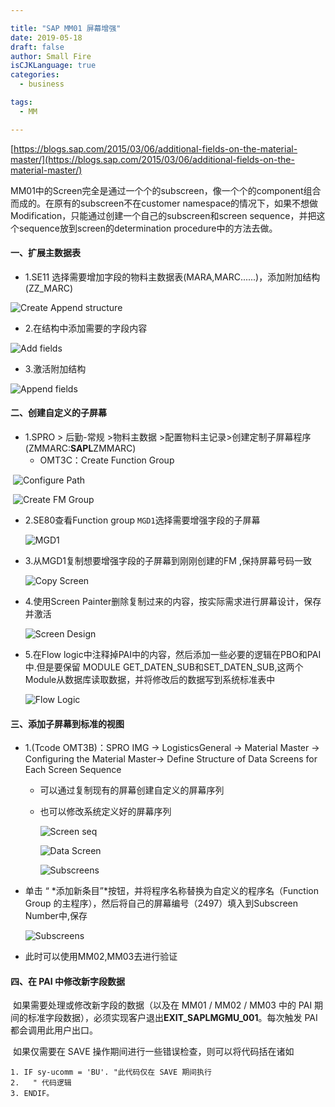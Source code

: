 ```yaml
---

title: "SAP MM01 屏幕增强"
date: 2019-05-18
draft: false
author: Small Fire
isCJKLanguage: true
categories: 
  - business

tags: 
  - MM

---
```


[https://blogs.sap.com/2015/03/06/additional-fields-on-the-material-master/](https://blogs.sap.com/2015/03/06/additional-fields-on-the-material-master/)



​	MM01中的Screen完全是通过一个个的subscreen，像一个个的component组合而成的。在原有的subscreen不在customer namespace的情况下，如果不想做Modification，只能通过创建一个自己的subscreen和screen sequence，并把这个sequence放到screen的determination procedure中的方法去做。

#### 一、扩展主数据表

- 1.SE11 选择需要增加字段的物料主数据表(MARA,MARC......)，添加附加结构(ZZ_MARC)

![Create Append structure](/images/MM/MM_Enhance1.png)

- 2.在结构中添加需要的字段内容

![Add fields](/images/MM/MM_Enhance2.png)

- 3.激活附加结构

![Append fields](/images/MM/MM_Enhance3.png)

#### 二、创建自定义的子屏幕

- 1.SPRO > 后勤-常规 >物料主数据 >配置物料主记录>创建定制子屏幕程序(ZMMARC:**SAPL**ZMMARC) 
  - OMT3C：Create Function Group

​		![Configure Path](/images/MM/MM_Enhance4.png)

​		![Create FM Group](/images/MM/MM_Enhance5.png)

- 2.SE80查看Function group `MGD1`选择需要增强字段的子屏幕

  ![MGD1](/images/MM/MM_Enhance6.png)

- 3.从MGD1复制想要增强字段的子屏幕到刚刚创建的FM ,保持屏幕号码一致

  ![Copy Screen](/images/MM/MM_Enhance7.png)

- 4.使用Screen Painter删除复制过来的内容，按实际需求进行屏幕设计，保存并激活

  ![Screen Design](/images/MM/MM_Enhance8.png)

- 5.在Flow logic中注释掉PAI中的内容，然后添加一些必要的逻辑在PBO和PAI中.但是要保留 MODULE GET_DATEN_SUB和SET_DATEN_SUB,这两个Module从数据库读取数据，并将修改后的数据写到系统标准表中

  ![Flow Logic](/images/MM/MM_Enhance9.png)

#### 三、添加子屏幕到标准的视图

- 1.(Tcode OMT3B)：SPRO IMG -> LogisticsGeneral -> Material Master -> Configuring the Material Master-> Define Structure of Data Screens for Each Screen Sequence

  - 可以通过复制现有的屏幕创建自定义的屏幕序列

  - 也可以修改系统定义好的屏幕序列

    ![Screen seq](/images/MM/MM_Enhance10.png)

    ![Data Screen](/images/MM/MM_Enhance11.png)

    ![Subscreens](/images/MM/MM_Enhance12.png)

- 单击 “ *添加新条目”*按钮，并将程序名称替换为自定义的程序名（Function Group 的主程序），然后将自己的屏幕编号（2497）填入到Subscreen Number中,保存

  ![Subscreens](/images/MM/MM_Enhance13.png)

- 此时可以使用MM02,MM03去进行验证

#### 四、在 PAI 中修改新字段数据

​	如果需要处理或修改新字段的数据（以及在 MM01 / MM02 / MM03 中的 PAI 期间的标准字段数据），必须实现客户退出**EXIT_SAPLMGMU_001**。每次触发 PAI 都会调用此用户出口。

​	如果仅需要在 SAVE 操作期间进行一些错误检查，则可以将代码括在诸如

```JS
1. IF sy-ucomm = 'BU'. "此代码仅在 SAVE 期间执行
2.   " 代码逻辑
3. ENDIF。
```





